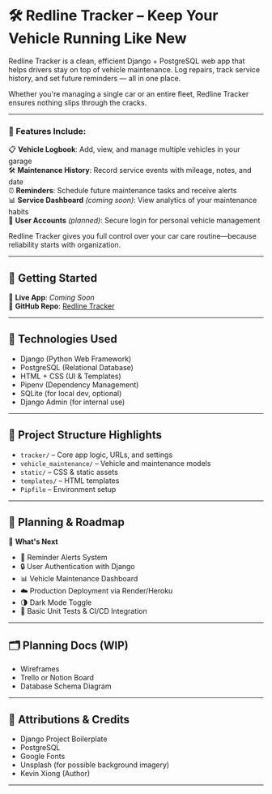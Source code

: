 # 🛠️ Redline Tracker – Keep Your Vehicle Running Like New

Redline Tracker is a clean, efficient Django + PostgreSQL web app that helps drivers stay on top of vehicle maintenance. Log repairs, track service history, and set future reminders — all in one place.

Whether you're managing a single car or an entire fleet, Redline Tracker ensures nothing slips through the cracks.

---

### 🚙 Features Include:

📋 **Vehicle Logbook**: Add, view, and manage multiple vehicles in your garage  
🛠️ **Maintenance History**: Record service events with mileage, notes, and date  
⏰ **Reminders**: Schedule future maintenance tasks and receive alerts  
📊 **Service Dashboard** *(coming soon)*: View analytics of your maintenance habits  
🔐 **User Accounts** *(planned)*: Secure login for personal vehicle management  

Redline Tracker gives you full control over your car care routine—because reliability starts with organization.

---

## 🚀 Getting Started

🔗 **Live App**: _Coming Soon_  
🔗 **GitHub Repo**: [Redline Tracker](https://github.com/xiokevc/redline-tracker)

---

## 🧰 Technologies Used

- Django (Python Web Framework)  
- PostgreSQL (Relational Database)  
- HTML + CSS (UI & Templates)  
- Pipenv (Dependency Management)  
- SQLite (for local dev, optional)  
- Django Admin (for internal use)

---

## 📂 Project Structure Highlights

- `tracker/` – Core app logic, URLs, and settings  
- `vehicle_maintenance/` – Vehicle and maintenance models  
- `static/` – CSS & static assets  
- `templates/` – HTML templates  
- `Pipfile` – Environment setup  

---

## 📌 Planning & Roadmap

🌟 **What's Next**
- 🛑 Reminder Alerts System  
- 🔒 User Authentication with Django  
- 📊 Vehicle Maintenance Dashboard  
- ☁️ Production Deployment via Render/Heroku  
- 🌗 Dark Mode Toggle  
- 🧪 Basic Unit Tests & CI/CD Integration  

---

## 🗂️ Planning Docs (WIP)

- Wireframes  
- Trello or Notion Board  
- Database Schema Diagram 

---

## 🎨 Attributions & Credits

- Django Project Boilerplate  
- PostgreSQL  
- Google Fonts  
- Unsplash (for possible background imagery)  
- Kevin Xiong (Author)

---
 
